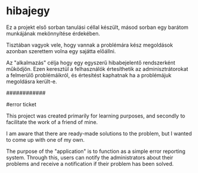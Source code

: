 # hibajegy

Ez a projekt első sorban tanulási céllal készült, másod sorban egy barátom munkájának mekönnyítése érdekében.

Tisztában vagyok vele, hogy vannak a problémára kész megoldások azonban szerettem volna egy sajátta előállni.

Az "alkalmazás" célja hogy egy egyszerű hibabejelentő rendszerként működjön. Ezen keresztül a felhasználók értesíthetik az adminisztrátorokat a felmerülő problémáikról, és értesítést kaphatnak ha a problémájuk megoldásra került-e.

############

#error ticket

This project was created primarily for learning purposes, and secondly to facilitate the work of a friend of mine.

I am aware that there are ready-made solutions to the problem, but I wanted to come up with one of my own.

The purpose of the "application" is to function as a simple error reporting system. Through this, users can notify the administrators about their problems and receive a notification if their problem has been solved.
